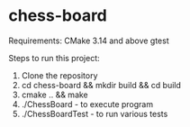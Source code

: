 # chess-board

Requirements:
CMake 3.14 and above
gtest

Steps to run this project:
1. Clone the repository
2. cd chess-board && mkdir build && cd build
3. cmake .. && make
4. ./ChessBoard - to execute program
5. ./ChessBoardTest - to run various tests